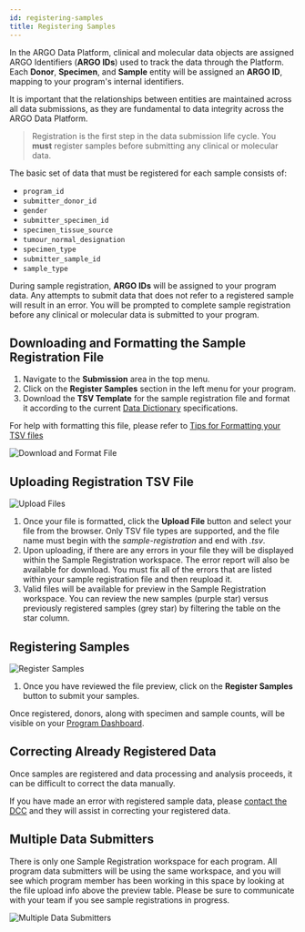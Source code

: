 ```yaml
---
id: registering-samples
title: Registering Samples
---
```


In the ARGO Data Platform, clinical and molecular data objects are assigned ARGO Identifiers (**ARGO IDs**) used to track the data through the Platform. Each **Donor**, **Specimen**, and **Sample** entity will be assigned an **ARGO ID**, mapping to your program's internal identifiers.

It is important that the relationships between entities are maintained across all data submissions, as they are fundamental to data integrity across the ARGO Data Platform.

> Registration is the first step in the data submission life cycle.  You **must** register samples before submitting any clinical or molecular data.

The basic set of data that must be registered for each sample consists of:
* `program_id`
* `submitter_donor_id`
* `gender`
* `submitter_specimen_id`
* `specimen_tissue_source`
* `tumour_normal_designation`
* `specimen_type`
* `submitter_sample_id`
* `sample_type`

During sample registration, **ARGO IDs** will be assigned to your program data. Any attempts to submit data that does not refer to a registered sample will result in an error. You will be prompted to complete sample registration before any clinical or molecular data is submitted to your program.

## Downloading and Formatting the Sample Registration File

1. Navigate to the **Submission** area in the top menu.
1. Click on the **Register Samples** section in the left menu for your program.
1. Download the **TSV Template** for the sample registration file and format it according to the current [Data Dictionary](/dictionary) specifications.

For help with formatting this file, please refer to [Tips for Formatting your TSV files]( submitting-clinical-data#tips-for-formatting-your-tsv-files)

![Download and Format File](/assets/submission/register-1-download.png)

## Uploading Registration TSV File
![Upload Files](/assets/submission/register-2-upload.png)

1. Once your file is formatted, click the **Upload File** button and select your file from the browser. Only TSV file types are supported, and the file name must begin with the *sample-registration* and end with _.tsv_.
1. Upon uploading, if there are any errors in your file they will be displayed within the Sample Registration workspace. The error report will also be available for download. You must fix all of the errors that are listed within your sample registration file and then reupload it.
1. Valid files will be available for preview in the Sample Registration workspace.  You can review the new samples (purple star) versus previously registered samples (grey star) by filtering the table on the star column.

## Registering Samples
![Register Samples](/assets/submission/register-3-register.png)

1. Once you have reviewed the file preview, click on the **Register Samples** button to submit your samples.

Once registered, donors, along with specimen and sample counts, will be visible on your [Program Dashboard](/docs/submitted-data).

## Correcting Already Registered Data
Once samples are registered and data processing and analysis proceeds, it can be difficult to correct the data manually.

If you have made an error with registered sample data, please [contact the DCC](https://platform.icgc-argo.org/contact) and they will assist in correcting your registered data. 

## Multiple Data Submitters 

There is only one Sample Registration workspace for each program. All program data submitters will be using the same workspace, and you will see which program member has been working in this space by looking at the file upload info above the preview table. Please be sure to communicate with your team if you see sample registrations in progress.

![Multiple Data Submitters](/assets/submission/registration-multiple-submitters.png) 
